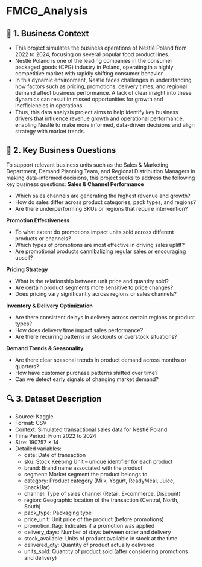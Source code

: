# FMCG_Analysis
## 🧠 1. Business Context
- This project simulates the business operations of Nestlé Poland from 2022 to 2024, focusing on several popular food product lines.
- Nestlé Poland is one of the leading companies in the consumer packaged goods (CPG) industry in Poland, operating in a highly competitive market with rapidly shifting consumer behavior.
- In this dynamic environment, Nestlé faces challenges in understanding how factors such as pricing, promotions, delivery times, and regional demand affect business performance. A lack of clear insight into these dynamics can result in missed opportunities for growth and inefficiencies in operations.
- Thus, this data analysis project aims to help identify key business drivers that influence revenue growth and operational performance, enabling Nestlé to make more informed, data-driven decisions and align strategy with market trends.

## 🎯 2. Key Business Questions
To support relevant business units such as the Sales & Marketing Department, Demand Planning Team, and Regional Distribution Managers in making data-informed decisions, this project seeks to address the following key business questions:
**Sales & Channel Performance**
- Which sales channels are generating the highest revenue and growth?
- How do sales differ across product categories, pack types, and regions?
- Are there underperforming SKUs or regions that require intervention?

**Promotion Effectiveness**
- To what extent do promotions impact units sold across different products or channels?
- Which types of promotions are most effective in driving sales uplift?
- Are promotional products cannibalizing regular sales or encouraging upsell?

**Pricing Strategy**
- What is the relationship between unit price and quantity sold?
- Are certain product segments more sensitive to price changes?
- Does pricing vary significantly across regions or sales channels?

**Inventory & Delivery Optimization**
- Are there consistent delays in delivery across certain regions or product types?
- How does delivery time impact sales performance?
- Are there recurring patterns in stockouts or overstock situations?

**Demand Trends & Seasonality**
- Are there clear seasonal trends in product demand across months or quarters?
- How have customer purchase patterns shifted over time?
- Can we detect early signals of changing market demand?

## 🔍 3. Dataset Description
- Source: Kaggle
- Format: CSV
- Context: Simulated transactional sales data for Nestlé Poland
- Time Period: From 2022 to 2024
- Size: 190757 × 14
- Detailed variables:
  - date: Date of transaction
  - sku: Stock Keeping Unit – unique identifier for each product
  - brand: Brand name associated with the product
  - segment: Market segment the product belongs to
  - category: Product category (Milk, Yogurt, ReadyMeal, Juice, SnackBar)
  - channel: Type of sales channel (Retail, E-commerce, Discount)
  - region: Geographic location of the transaction (Central, North, South)
  - pack_type: Packaging type
  - price_unit: Unit price of the product (before promotions)
  - promotion_flag: Indicates if a promotion was applied
  - delivery_days: Number of days between order and delivery
  - stock_available: Units of product available in stock at the time
  - delivered_qty: Quantity of product actually delivered
  - units_sold: Quantity of product sold (after considering promotions and delivery)

